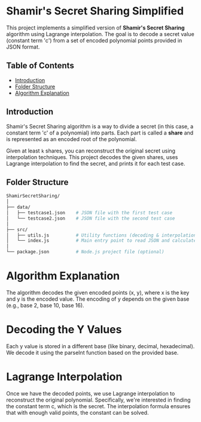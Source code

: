 # Shamir's Secret Sharing Simplified

This project implements a simplified version of **Shamir's Secret Sharing** algorithm using Lagrange interpolation. The goal is to decode a secret value (constant term 'c') from a set of encoded polynomial points provided in JSON format.

## Table of Contents
- [Introduction](#introduction)
- [Folder Structure](#folder-structure)
- [Algorithm Explanation](#algorithm-explanation)

## Introduction

Shamir's Secret Sharing algorithm is a way to divide a secret (in this case, a constant term 'c' of a polynomial) into parts. Each part is called a **share** and is represented as an encoded root of the polynomial.

Given at least `k` shares, you can reconstruct the original secret using interpolation techniques. This project decodes the given shares, uses Lagrange interpolation to find the secret, and prints it for each test case.

## Folder Structure

```bash
ShamirSecretSharing/
│
├── data/
│   ├── testcase1.json    # JSON file with the first test case
│   └── testcase2.json    # JSON file with the second test case
│
├── src/
│   ├── utils.js          # Utility functions (decoding & interpolation)
│   └── index.js          # Main entry point to read JSON and calculate the secret
│
└── package.json          # Node.js project file (optional)
```

# Algorithm Explanation
The algorithm decodes the given encoded points (x, y), where x is the key and y is the encoded value. The encoding of y depends on the given base (e.g., base 2, base 10, base 16).

# Decoding the Y Values
Each y value is stored in a different base (like binary, decimal, hexadecimal). We decode it using the parseInt function based on the provided base.

# Lagrange Interpolation
Once we have the decoded points, we use Lagrange interpolation to reconstruct the original polynomial. Specifically, we're interested in finding the constant term c, which is the secret. The interpolation formula ensures that with enough valid points, the constant can be solved.
